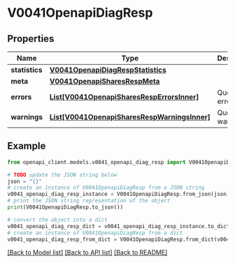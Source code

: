 # V0041OpenapiDiagResp


## Properties

Name | Type | Description | Notes
------------ | ------------- | ------------- | -------------
**statistics** | [**V0041OpenapiDiagRespStatistics**](V0041OpenapiDiagRespStatistics.md) |  | 
**meta** | [**V0041OpenapiSharesRespMeta**](V0041OpenapiSharesRespMeta.md) |  | [optional] 
**errors** | [**List[V0041OpenapiSharesRespErrorsInner]**](V0041OpenapiSharesRespErrorsInner.md) | Query errors | [optional] 
**warnings** | [**List[V0041OpenapiSharesRespWarningsInner]**](V0041OpenapiSharesRespWarningsInner.md) | Query warnings | [optional] 

## Example

```python
from openapi_client.models.v0041_openapi_diag_resp import V0041OpenapiDiagResp

# TODO update the JSON string below
json = "{}"
# create an instance of V0041OpenapiDiagResp from a JSON string
v0041_openapi_diag_resp_instance = V0041OpenapiDiagResp.from_json(json)
# print the JSON string representation of the object
print(V0041OpenapiDiagResp.to_json())

# convert the object into a dict
v0041_openapi_diag_resp_dict = v0041_openapi_diag_resp_instance.to_dict()
# create an instance of V0041OpenapiDiagResp from a dict
v0041_openapi_diag_resp_from_dict = V0041OpenapiDiagResp.from_dict(v0041_openapi_diag_resp_dict)
```
[[Back to Model list]](../README.md#documentation-for-models) [[Back to API list]](../README.md#documentation-for-api-endpoints) [[Back to README]](../README.md)


